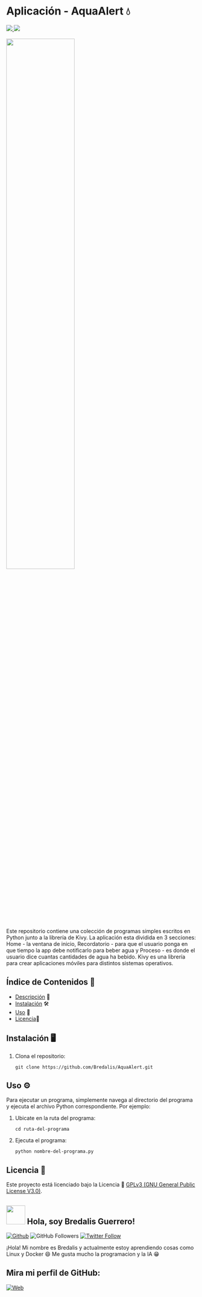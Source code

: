 
<h1><b>Aplicación - AquaAlert 💧</b></h1>
<a href="https://www.python.org" target="_blank">
  <img src="https://img.shields.io/badge/Python-52BE80">
</a>
<a href="https://kivy.org/doc/stable/gettingstarted/installation.html" target="_blank">
  <img src="https://img.shields.io/badge/Kivy-AED6F1">
</a>
<br><br>

<img src="https://i.pinimg.com/236x/5a/11/b7/5a11b79030ccd2aaea5d569595746362.jpg" width="60%">

<p>
  Este repositorio contiene una colección de programas simples escritos en Python junto a la librería de Kivy. La aplicación 
  esta dividida en 3 secciones: Home - la ventana de inicio, Recordatorio - para que el usuario ponga en que tiempo la app
  debe notificarlo para beber agua y Proceso - es donde el usuario dice cuantas cantidades de agua ha bebido. Kivy es una 
  librería para crear aplicaciones móviles para distintos sistemas operativos.
</p>

## Índice de Contenidos 🧾

- [Descripción](#descripción) 📝
- [Instalación](#instalación) 🛠️
- [Uso](#uso) 📘
- [Licencia](#licencia)📜

## Instalación 🖥️

1. Clona el repositorio:

    ```
    git clone https://github.com/Bredalis/AquaAlert.git
    ```
## Uso ⚙️

Para ejecutar un programa, simplemente navega al directorio del programa y ejecuta el archivo Python correspondiente. Por ejemplo:

1. Ubicate en la ruta del programa:

     ```
    cd ruta-del-programa
    ```
3. Ejecuta el programa:

    ```
    python nombre-del-programa.py
    ```

## Licencia 📜

Este proyecto está licenciado bajo la Licencia 📜 <a href="https://www.gnu.org/licenses/gpl-3.0.en.html" target="_blank">GPLv3 (GNU General Public License V3.0)</a>.


## <img src="https://avatars.githubusercontent.com/u/111624948?s=400&u=cd081f79392220d8cd2a22f2a8d5d3b18814350a&v=4" width="50" height="50"> Hola, soy Bredalis Guerrero!
[![Github](https://img.shields.io/github/followers/Bredalis?label=Follow&style=social)](https://github.com/Bredalis)
![GitHub Followers](https://img.shields.io/github/stars/bredalis?style=social)
[![Twitter Follow](https://img.shields.io/twitter/follow/bredalis_P?style=social)](https://twitter.com/bredalis_P)

¡Hola! Mi nombre es Bredalis y actualmente estoy aprendiendo cosas como Linux y Docker 😄
Me gusta mucho la programacion y la IA 😁

## Mira mi perfil de GitHub:
[![Web](https://img.shields.io/badge/GitHub-Bredalis-14a1f0?style=for-the-badge&logo=github&logoColor=white&labelColor=101010)](https://github.com/bredalis)
